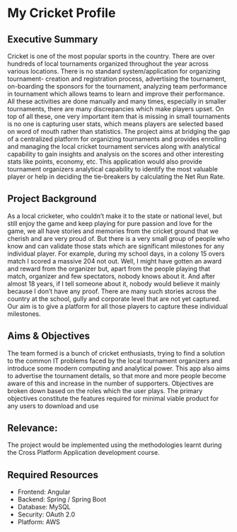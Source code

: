 # My Cricket Profile

## Executive Summary
Cricket is one of the most popular sports in the country. There are over hundreds of local tournaments organized throughout the year across various locations. There is no standard system/application for organizing tournament- creation and registration process, advertising the tournament, on-boarding the sponsors for the tournament, analyzing team performance in tournament which allows teams to learn and improve their performance. All these activities are done manually and many times, especially in smaller tournaments, there are many discrepancies which make players upset. On top of all these, one very important item that is missing in small tournaments is no one is capturing user stats, which means players are selected based on word of mouth rather than statistics. 
The project aims at bridging the gap of a centralized platform for organizing tournaments and provides enrolling and managing the local cricket tournament services along with analytical capability to gain insights and analysis on the scores and other interesting stats like points, economy, etc. This application would also provide tournament organizers analytical capability to identify the most valuable player or help in deciding the tie-breakers by calculating the Net Run Rate.

## Project Background
As a local cricketer, who couldn’t make it to the state or national level, but still enjoy the game and keep playing for pure passion and love for the game, we all have stories and memories from the cricket ground that we cherish and are very proud of. But there is a very small group of people who know and can validate those stats which are significant milestones for any individual player. For example, during my school days, in a colony 15 overs match I scored a massive 204 not out. Well, I might have gotten an award and reward from the organizer but, apart from the people playing that match, organizer and few spectators, nobody knows about it. And after almost 18 years, if I tell someone about it, nobody would believe it mainly because I don’t have any proof. There are many such stories across the country at the school, gully and corporate level that are not yet captured. Our aim is to give a platform for all those players to capture these individual milestones.

## Aims & Objectives
The team formed is a bunch of cricket enthusiasts, trying to find a solution to the common IT problems faced by the local tournament organizers and introduce some modern computing and analytical power. This app also aims to advertise the tournament details, so that more and more people become aware of this and increase in the number of supporters.
Objectives are broken down based on the roles which the user plays. The primary objectives constitute the features required for minimal viable product for any users to download and use

## Relevance:
The project would be implemented using the methodologies learnt during the Cross Platform Application development course. 

## Required Resources
- Frontend: Angular
- Backend: Spring / Spring Boot
- Database: MySQL
- Security: OAuth 2.0
- Platform: AWS



<!--

**Here are some ideas to get you started:**

🙋‍♀️ A short introduction - what is your organization all about?
🌈 Contribution guidelines - how can the community get involved?
👩‍💻 Useful resources - where can the community find your docs? Is there anything else the community should know?
🍿 Fun facts - what does your team eat for breakfast?
🧙 Remember, you can do mighty things with the power of [Markdown](https://docs.github.com/github/writing-on-github/getting-started-with-writing-and-formatting-on-github/basic-writing-and-formatting-syntax)
-->
